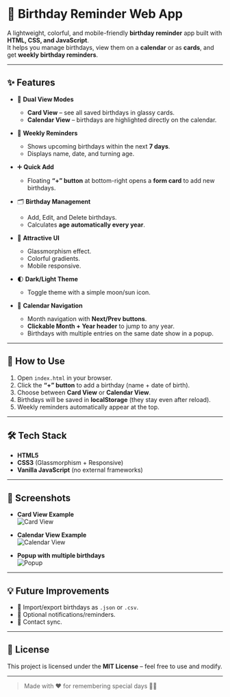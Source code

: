 # 🎂 Birthday Reminder Web App

A lightweight, colorful, and mobile-friendly **birthday reminder** app built with **HTML, CSS, and JavaScript**.  
It helps you manage birthdays, view them on a **calendar** or as **cards**, and get **weekly birthday reminders**.  

---

## ✨ Features

- 📅 **Dual View Modes**
  - **Card View** – see all saved birthdays in glassy cards.
  - **Calendar View** – birthdays are highlighted directly on the calendar.

- 🎉 **Weekly Reminders**
  - Shows upcoming birthdays within the next **7 days**.
  - Displays name, date, and turning age.

- ➕ **Quick Add**
  - Floating **“+” button** at bottom-right opens a **form card** to add new birthdays.

- 🗂 **Birthday Management**
  - Add, Edit, and Delete birthdays.
  - Calculates **age automatically every year**.

- 🌈 **Attractive UI**
  - Glassmorphism effect.
  - Colorful gradients.
  - Mobile responsive.

- 🌓 **Dark/Light Theme**
  - Toggle theme with a simple moon/sun icon.

- 📆 **Calendar Navigation**
  - Month navigation with **Next/Prev buttons**.
  - **Clickable Month + Year header** to jump to any year.
  - Birthdays with multiple entries on the same date show in a popup.

---

## 🚀 How to Use

1. Open `index.html` in your browser.  
2. Click the **“+” button** to add a birthday (name + date of birth).  
3. Choose between **Card View** or **Calendar View**.  
4. Birthdays will be saved in **localStorage** (they stay even after reload).  
5. Weekly reminders automatically appear at the top.  

---

## 🛠 Tech Stack

- **HTML5**
- **CSS3** (Glassmorphism + Responsive)
- **Vanilla JavaScript** (no external frameworks)

---

## 📸 Screenshots

- **Card View Example**  
  ![Card View](screenshots/card-view.png)

- **Calendar View Example**  
  ![Calendar View](screenshots/calendar-view.png)

- **Popup with multiple birthdays**  
  ![Popup](screenshots/popup.png)

---

## 💡 Future Improvements

- 🎈 Import/export birthdays as `.json` or `.csv`.
- 🔔 Optional notifications/reminders.
- 👥 Contact sync.

---

## 📄 License

This project is licensed under the **MIT License** – feel free to use and modify.  

---

> Made with ❤️ for remembering special days 🎂🥳
